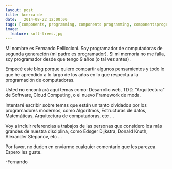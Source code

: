 ```yaml
---
layout: post
title: Acerca de
date:   2014-08-22 12:00:00
tags: [components, programming, components programming, componentsprogramming, stepanov, knuth, stroustrup, generic, genericprogramming, generic programming, genericity, concepts, math, mathematics, elements, eop, contracts, performance, c++, cpp, c, java, dotnet, c#, csharp, python, ruby, javascript, haskell, dlang, rust, golang, eiffel, templates, metaprogramming]
image:
  feature: soft-trees.jpg
---
```


Mi nombre es Fernando Pelliccioni. Soy programador de computadoras de segunda generación (mi padre es programador). Si mi memoria no me falla, soy programador desde que tengo 9 años (o tal vez antes).

Empecé este blog porque quiero compartir algunos pensamientos y todo lo que he aprendido a lo largo de los años en lo que respecta a la programación de computadoras.

Usted no encontrará aquí temas como: Desarrollo web, TDD, "Arquitectura" de Software, Cloud Computing, o el nuevo Framework de moda.

Intentaré escribir sobre temas que están un tanto olvidados por los programadores modernos, como Algoritmos, Estructuras de datos, Matemáticas, Arquitectura de computadoras, etc ...

Voy a incluir referencias a trabajos de las personas que considero los más grandes de nuestra disciplina, como Edsger Dijkstra, Donald Knuth, Alexander Stepanov, etc ...

Por favor, no duden en enviarme cualquier comentario que les parezca.  
Espero les guste.

-Fernando

